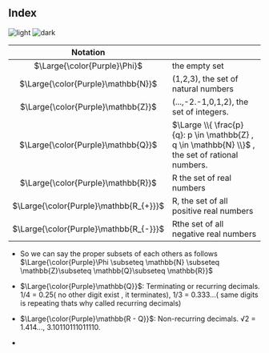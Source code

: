 ## Index
![light](https://user-images.githubusercontent.com/12748752/132402912-1a2a215e-de2f-4536-b28e-e75197136af9.png)
![dark](https://user-images.githubusercontent.com/12748752/132402918-976c6cc7-cc94-4267-9513-b3937504eb63.png)

|Notation||
|:----:|------|
|$\Large{\color{Purple}\Phi}$|the empty set|
|$\Large{\color{Purple}\mathbb{N}}$|(1,2,3), the set of natural numbers|
|$\Large{\color{Purple}\mathbb{Z}}$|(...,-2.-1,0,1,2), the set of integers.|
|$\Large{\color{Purple}\mathbb{Q}}$| $\Large \\{ \frac{p}{q}: p \in \mathbb{Z} , q \in \mathbb{N} \\}$ , the set of rational numbers.|
|$\Large{\color{Purple}\mathbb{R}}$|R the set of real numbers|
|$\Large{\color{Purple}\mathbb{R_{+}}}$|R, the set of all positive real numbers|
|$\Large{\color{Purple}\mathbb{R_{-}}}$|Rthe set of all negative real numbers|

* So we can say the proper subsets of each others as follows $\Large{\color{Purple}\Phi \subseteq \mathbb{N} \subseteq \mathbb{Z}\subseteq \mathbb{Q}\subseteq \mathbb{R}}$

* $\Large{\color{Purple}\mathbb{Q}}$: Terminating or recurring decimals. 1/4 = 0.25( no other digit exist , it terminates), 1/3 = 0.333...( same digits is repeating thats why called recurring decimals)

* $\Large{\color{Purple}\mathbb{R - Q}}$: Non-recurring decimals. √2 = 1.414..., 3.10110111011110.
* 
